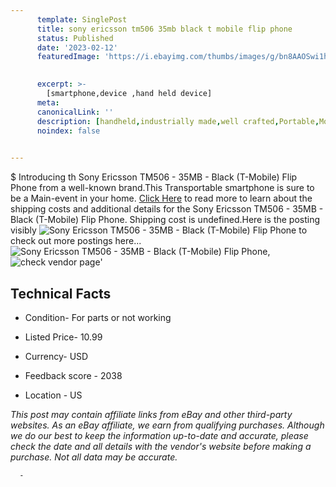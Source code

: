 ```yaml
---
      template: SinglePost
      title: sony ericsson tm506 35mb black t mobile flip phone
      status: Published
      date: '2023-02-12'
      featuredImage: 'https://i.ebayimg.com/thumbs/images/g/bn8AAOSwi1hjlSaU/s-l225.jpg'
       

      excerpt: >-
        [smartphone,device ,hand held device]
      meta:
      canonicalLink: ''
      description: [handheld,industrially made,well crafted,Portable,Mobile,Compact,Convenient,Lightweight,Maneuverable,Man-portable,Miniature,Carriable,Hand-held,Light,Holdable,Transportable,Mobile device,Pocket-sized,On-the-go,Wireless,Cordless,Compact size,Convenient size, smartphone,device ,hand held device]
      noindex: false
      

---
```

$
      Introducing th Sony Ericsson TM506 - 35MB - Black (T-Mobile) Flip Phone from a well-known brand.This Transportable smartphone is sure to be a Main-event in your home. [Click Here](https://www.ebay.com/itm/185692913606?hash=item2b3c28ffc6%3Ag%3Abn8AAOSwi1hjlSaU&mkevt=1&mkcid=1&mkrid=711-53200-19255-0&campid=%253CePNCampaignId%253E&customid=%253CreferenceId%253E&toolid=10049) to read more to learn about the shipping costs and additional details for the Sony Ericsson TM506 - 35MB - Black (T-Mobile) Flip Phone. Shipping cost is undefined.Here is the posting visibly ![Sony Ericsson TM506 - 35MB - Black (T-Mobile) Flip Phone](https://i.ebayimg.com/thumbs/images/g/bn8AAOSwi1hjlSaU/s-l225.jpg) to check out more postings here... ![Sony Ericsson TM506 - 35MB - Black (T-Mobile) Flip Phone](https://i.ebayimg.com/images/g/bn8AAOSwi1hjlSaU/s-l1600.jpg), ![check vendor page](https://origin-galleryplus.ebayimg.com/ws/web/185692913606_2_0_1/225x225.jpg,https://origin-galleryplus.ebayimg.com/ws/web/185692913606_3_0_1/225x225.jpg)'

      

 ## Technical Facts 



     
      

 - Condition- For parts or not working 


      

 - Listed Price- 10.99 


      

 - Currency- USD 


      

 - Feedback score - 2038 


      

 - Location - US 


      
      

 *_This post may contain affiliate links from eBay and other third-party websites. As an eBay affiliate, we earn from qualifying purchases. Although we do our best to keep the information up-to-date and accurate, please check the date and all details with the vendor's website before making a purchase. Not all data may be accurate._*




      -
